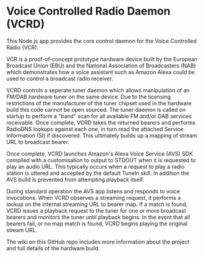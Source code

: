 Voice Controlled Radio Daemon (VCRD)
====================================

This Node.js app provides the core control daemon for the Voice Controlled
Radio (VCR).

VCR is a proof-of-concept prototype hardware device built by the European
Broadcast Union (EBU) and the National Association of Broadcasters (NAB) which
demonstrates how a voice assistant such as Amazon Alexa could be used to control
a broadcast radio receiver.

VCRD controls a seperate tuner daemon which allows manipulation of an FM/DAB
hardware tuner on the same device. Due to the licensing restrictions of the
manufacturer of the tuner chipset used in the hardware build this code cannot be
open sourced. The tuner daemon is called on startup to perform a "band" scan for
all available FM and/or DAB services receivable. Once complete, VCRD takes the
returned bearers and performs RadioDNS lookups against each one, in turn read
the attached Service Information (SI) if discovered. This ultimately builds up a
mapping of stream URL to broadcast bearer.

Once complete, VCRD launches Amazon's Alexa Voice Service (AVS) SDK compiled
with a customisation to output to STDOUT when it is requested to play an audio
URL. This typically occurs when a request to play a radio station is uttered and
accepted by the default TuneIn skill. In addition the AVS build is prevented
from attempting playback itself.

During standard operation the AVS app listens and responds to voice invocations.
When VCRD observes a streaming request, it performs a lookup on the internal
streaming URL to bearer map. If a match is found, VCRD issues a playback request
to the tuner for one or more broadcast bearers and monitors the tuner until
playback begins. In the event that all bearers fail, or no map match is found,
VCRD begins playing the original stream URL.

The wiki on this GitHub repo includes more information about the project and
full details of the hardware build.
